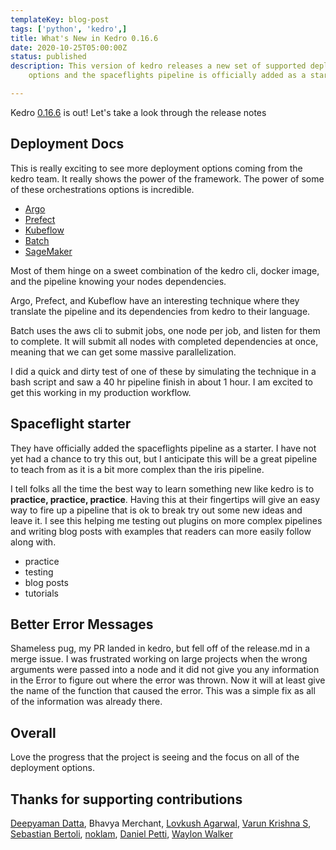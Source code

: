 ```yaml
---
templateKey: blog-post
tags: ['python', 'kedro',]
title: What's New in Kedro 0.16.6
date: 2020-10-25T05:00:00Z
status: published
description: This version of kedro releases a new set of supported deployment
    options and the spaceflights pipeline is officially added as a starter alias.

---
```


Kedro [0.16.6](https://github.com/quantumblacklabs/kedro/releases) is out! Let's take a look through the release notes

## Deployment Docs

This is really exciting to see more deployment options coming from the kedro team. It really shows the power of the framework. The power of some of these orchestrations options is incredible.

* [Argo](https://kedro.readthedocs.io/en/stable/10_deployment/04_argo.html)
* [Prefect](https://kedro.readthedocs.io/en/stable/10_deployment/05_prefect.html)
* [Kubeflow](https://kedro.readthedocs.io/en/stable/10_deployment/06_kubeflow.html)
* [Batch](https://kedro.readthedocs.io/en/stable/10_deployment/07_aws_batch.html)
* [SageMaker](https://kedro.readthedocs.io/en/stable/10_deployment/09_aws_sagemaker.html)

Most of them hinge on a sweet combination of the kedro cli, docker image, and the pipeline knowing your nodes dependencies. 

Argo, Prefect, and Kubeflow have an interesting technique where they translate the pipeline and its dependencies from kedro to their language.

Batch uses the aws cli to submit jobs, one node per job, and listen for them to complete. It will submit all nodes with completed dependencies at once, meaning that we can get some massive parallelization.


I did a quick and dirty test of one of these by simulating the technique in a bash script and saw a 40 hr pipeline finish in about 1 hour. I am excited to get this working in my production workflow.

## Spaceflight starter

They have officially added the spaceflights pipeline as a starter. I have not yet had a chance to try this out, but I anticipate this will be a great pipeline to teach from as it is a bit more complex than the iris pipeline. 

I tell folks all the time the best way to learn something new like kedro is to **practice, practice, practice**. Having this at their fingertips will give an easy way to fire up a pipeline that is ok to break try out some new ideas and leave it. I see this helping me testing out plugins on more complex pipelines and writing blog posts with examples that readers can more easily follow along with.

- practice
- testing
- blog posts
- tutorials

## Better Error Messages

Shameless pug, my PR landed in kedro, but fell off of the release.md in a merge issue. I was frustrated working on large projects when the wrong arguments were passed into a node and it did not give you any information in the Error to figure out where the error was thrown. Now it will at least give the name of the function that caused the error. This was a simple fix as all of the information was already there.

## Overall

Love the progress that the project is seeing and the focus on all of the deployment options.

## Thanks for supporting contributions

[Deepyaman Datta](https://github.com/deepyaman), Bhavya Merchant, [Lovkush Agarwal](https://github.com/Lovkush-A), [Varun Krishna S](https://github.com/vhawk19), [Sebastian Bertoli](https://github.com/sebastianbertoli), [noklam](https://github.com/noklam), [Daniel Petti](https://github.com/djpetti), [Waylon Walker](https://github.com/waylonwalker)
